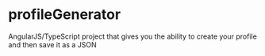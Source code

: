 # profileGenerator
AngularJS/TypeScript project that gives you the ability to create your profile and then save it as a JSON
